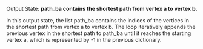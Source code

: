 Output State: **path_ba contains the shortest path from vertex a to vertex b.**

In this output state, the list path_ba contains the indices of the vertices in the shortest path from vertex a to vertex b. The loop iteratively appends the previous vertex in the shortest path to path_ba until it reaches the starting vertex a, which is represented by -1 in the previous dictionary.